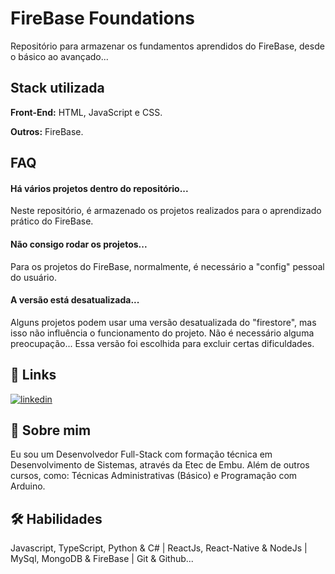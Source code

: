 
# FireBase Foundations

Repositório para armazenar os fundamentos aprendidos do FireBase, desde o básico ao avançado...

## Stack utilizada

**Front-End:** HTML, JavaScript e CSS.

**Outros:** FireBase.

## FAQ

#### Há vários projetos dentro do repositório...

Neste repositório, é armazenado os projetos realizados para o aprendizado prático do FireBase.

#### Não consigo rodar os projetos...

Para os projetos do FireBase, normalmente, é necessário a "config" pessoal do usuário.

#### A versão está desatualizada...

Alguns projetos podem usar uma versão desatualizada do "firestore", mas isso não influência o funcionamento do projeto. Não é necessário alguma preocupação... Essa versão foi escolhida para excluir certas dificuldades.

## 🔗 Links
[![linkedin](https://img.shields.io/badge/linkedin-0A66C2?style=for-the-badge&logo=linkedin&logoColor=white)](https://www.linkedin.com/in/jhonnysantosvm/)

## 🚀 Sobre mim
Eu sou um Desenvolvedor Full-Stack com formação técnica em Desenvolvimento de Sistemas, através da Etec de Embu. Além de outros cursos, como: Técnicas Administrativas (Básico) e Programação com Arduino.

## 🛠 Habilidades
Javascript, TypeScript, Python & C# | ReactJs, React-Native & NodeJs | MySql, MongoDB & FireBase | Git & Github...
